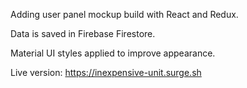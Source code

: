 Adding user panel mockup build with React and Redux. 

Data is saved in Firebase Firestore.

Material UI styles applied to improve appearance.

Live version:
https://inexpensive-unit.surge.sh
